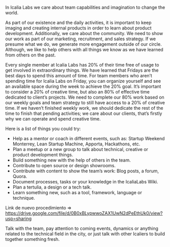 In Icalia Labs we care about team capabilities and imagination to change the world. 

As part of our existence and the daily activities, it is important to keep imaging and creating internal products in order to learn about product development. Additionally, we care about the community. We need to show our work as part of our marketing, recruitment, and sales strategy. If we presume what we do, we generate more engagement outside of our circle. Although, we like to help others with all things we know as we have learned from others on the past. 

Every single member at Icalia Labs has 20% of their time free of usage to get involved in extraordinary things. We have learned that Fridays are the best days to spend this amount of time. For team members who aren’t spending time for Icalia Labs on Friday, you can organize yourself and see an available space during the week to achieve the 20% goal. It’s important to consider a 20% of creative time, but also an 80% of effective time dedicated to client’s projects. We need to complete our 80% work based on our weekly goals and team strategy to still have access to a 20% of creative time. If we haven’t finished weekly work, we should dedicate the rest of the time to finish that pending activities; we care about our clients, that’s firstly why we can operate and spend creative time.

Here is a list of things you could try:

- Help as a mentor or coach in different events, such as: Startup Weekend Monterrey, Lean Startup Machine, Apporta, Hackathons, etc. 
- Plan a meetup or a new group to talk about technical, creative or product development things. 
- Build something new with the help of others in the team.
- Contribute to open source or design showrooms.
- Contribute with content to show the team’s work: Blog posts, a forum, Quora. 
- Document processes, tasks or your knowledge in the IcaliaLabs Wiki. 
- Plan a tertulia, a design or a tech talk. 
- Learn something new, such as a tool, framework, language or technique. 

Link de nuevo procedimiento => https://drive.google.com/file/d/0B0xBLypwwoZAX1UwN2dPeEthUk0/view?usp=sharing

Talk with the team, pay attention to coming events, dynamics or anything related to the technical field in the city, or just talk with other Icaliers to build together something fresh.